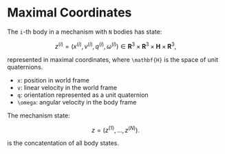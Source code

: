 # Maximal Coordinates 

The ``i``-th body in a mechanism with ``N`` bodies has state:  

```math 
z^{(i)} = (x^{(i)}, v^{(i)}, q^{(i)}, \omega^{(i)}) \in \mathbf{R}^3 \times \mathbf{R}^3 \times \mathbf{H} \times \mathbf{R}^3,
``` 

represented in maximal coordinates, where ``\mathbf{H}`` is the space of unit quaternions. 

- ``x``: position in world frame
- ``v``: linear velocity in the world frame
- ``q``: orientation represented as a unit quaternion
- ``\omega``: angular velocity in the body frame

The mechanism state:   

```math 
z = (z^{(1)}, \dots, z^{(N)}).
```

is the concatentation of all body states.

